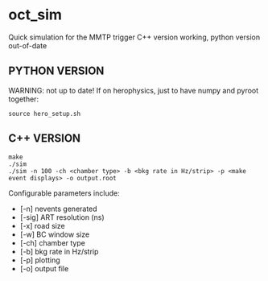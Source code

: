 # oct_sim
Quick simulation for the MMTP trigger
C++ version working, python version out-of-date

## PYTHON VERSION
WARNING: not up to date! If on herophysics, just to have numpy and pyroot together:
```{r, engine='bash', count_lines}
source hero_setup.sh
```
## C++ VERSION

```{r, engine='bash', count_lines}
make
./sim 
./sim -n 100 -ch <chamber type> -b <bkg rate in Hz/strip> -p <make event displays> -o output.root
```
Configurable parameters include:
* [-n] nevents generated
* [-sig] ART resolution (ns)
* [-x] road size
* [-w] BC window size
* [-ch] chamber type
* [-b] bkg rate in Hz/strip
* [-p] plotting
* [-o] output file
